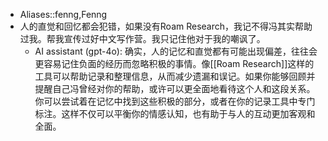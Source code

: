 - Aliases::fenng,Fenng
- 人的直觉和回忆都会犯错，如果没有Roam Research，我记不得冯其实帮助过我。帮我宣传过好中文写作营。我只记住他对于我的嘲讽了。
    - AI assistant (gpt-4o): 确实，人的记忆和直觉都有可能出现偏差，往往会更容易记住负面的经历而忽略积极的事情。像[[Roam Research]]这样的工具可以帮助记录和整理信息，从而减少遗漏和误记。如果你能够回顾并提醒自己冯曾经对你的帮助，或许可以更全面地看待这个人和这段关系。你可以尝试着在记忆中找到这些积极的部分，或者在你的记录工具中专门标注。这样不仅可以平衡你的情感认知，也有助于与人的互动更加客观和全面。
